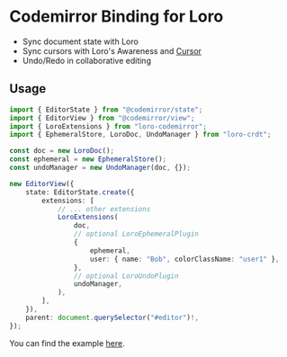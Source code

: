 # Codemirror Binding for Loro

- Sync document state with Loro
- Sync cursors with Loro's Awareness and
  [Cursor](https://loro.dev/docs/tutorial/cursor)
- Undo/Redo in collaborative editing

## Usage

```ts
import { EditorState } from "@codemirror/state";
import { EditorView } from "@codemirror/view";
import { LoroExtensions } from "loro-codemirror";
import { EphemeralStore, LoroDoc, UndoManager } from "loro-crdt";

const doc = new LoroDoc();
const ephemeral = new EphemeralStore();
const undoManager = new UndoManager(doc, {});

new EditorView({
    state: EditorState.create({
        extensions: [
            // ... other extensions
            LoroExtensions(
                doc,
                // optional LoroEphemeralPlugin
                {
                    ephemeral,
                    user: { name: "Bob", colorClassName: "user1" },
                },
                // optional LoroUndoPlugin
                undoManager,
            ),
        ],
    }),
    parent: document.querySelector("#editor")!,
});
```

You can find the example
[here](https://github.com/loro-dev/loro-codemirror/tree/main/example).
